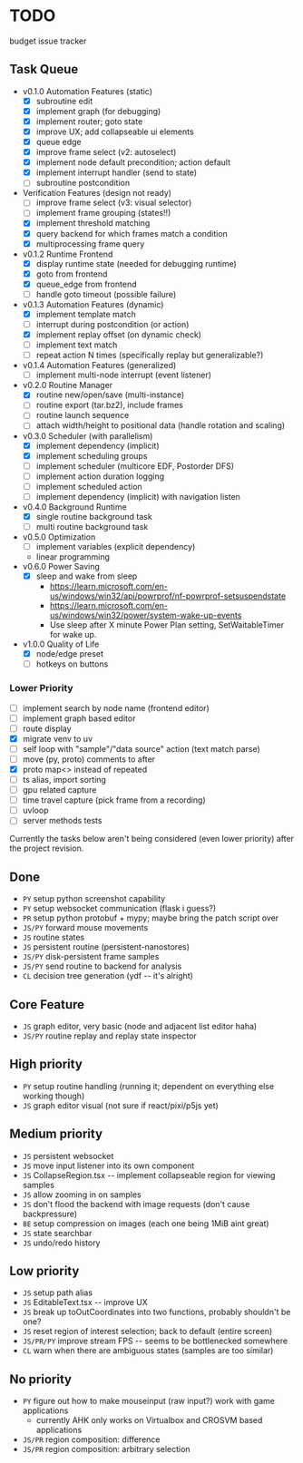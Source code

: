 # TODO

budget issue tracker

## Task Queue

- v0.1.0 Automation Features (static)
  - [x] subroutine edit
  - [x] implement graph (for debugging)
  - [x] implement router; goto state
  - [x] improve UX; add collapseable ui elements
  - [x] queue edge
  - [x] improve frame select (v2: autoselect)
  - [x] implement node default precondition; action default
  - [x] implement interrupt handler (send to state)
  - [ ] subroutine postcondition
- Verification Features (design not ready)
  - [ ] improve frame select (v3: visual selector)
  - [ ] implement frame grouping (states!!)
  - [x] implement threshold matching
  - [x] query backend for which frames match a condition
  - [x] multiprocessing frame query
- v0.1.2 Runtime Frontend
  - [x] display runtime state (needed for debugging runtime)
  - [x] goto from frontend
  - [x] queue_edge from frontend
  - [ ] handle goto timeout (possible failure)
- v0.1.3 Automation Features (dynamic)
  - [x] implement template match
  - [ ] interrupt during postcondition (or action)
  - [x] implement replay offset (on dynamic check)
  - [ ] implement text match
  - [ ] repeat action N times (specifically replay but generalizable?)
- v0.1.4 Automation Features (generalized)
  - [ ] implement multi-node interrupt (event listener)
- v0.2.0 Routine Manager
  - [x] routine new/open/save (multi-instance)
  - [ ] routine export (tar.bz2), include frames
  - [ ] routine launch sequence
  - [ ] attach width/height to positional data (handle rotation and scaling)
- v0.3.0 Scheduler (with parallelism)
  - [x] implement dependency (implicit)
  - [x] implement scheduling groups
  - [ ] implement scheduler (multicore EDF, Postorder DFS)
  - [ ] implement action duration logging
  - [ ] implement scheduled action
  - [ ] implement dependency (implicit) with navigation listen
- v0.4.0 Background Runtime
  - [x] single routine background task
  - [ ] multi routine background task
- v0.5.0 Optimization
  - [ ] implement variables (explicit dependency)
  - linear programming
- v0.6.0 Power Saving
  - [x] sleep and wake from sleep
    - https://learn.microsoft.com/en-us/windows/win32/api/powrprof/nf-powrprof-setsuspendstate
    - https://learn.microsoft.com/en-us/windows/win32/power/system-wake-up-events
    - Use sleep after X minute Power Plan setting, SetWaitableTimer for wake up.
- v1.0.0 Quality of Life
  - [x] node/edge preset
  - [ ] hotkeys on buttons

### Lower Priority

- [ ] implement search by node name (frontend editor)
- [ ] implement graph based editor
- [ ] route display
- [x] migrate venv to uv
- [ ] self loop with "sample"/"data source" action (text match parse)
- [ ] move (py, proto) comments to after
- [x] proto map<> instead of repeated
- [ ] ts alias, import sorting
- [ ] gpu related capture
- [ ] time travel capture (pick frame from a recording)
- [ ] uvloop
- [ ] server methods tests

Currently the tasks below aren't being considered (even lower priority) after
the project revision.

## Done

- `PY` setup python screenshot capability
- `PY` setup websocket communication (flask i guess?)
- `PR` setup python protobuf + mypy; maybe bring the patch script over
- `JS/PY` forward mouse movements
- `JS` routine states
- `JS` persistent routine (persistent-nanostores)
- `JS/PY` disk-persistent frame samples
- `JS/PY` send routine to backend for analysis
- `CL` decision tree generation (ydf -- it's alright)

## Core Feature

- `JS` graph editor, very basic (node and adjacent list editor haha)
- `JS/PY` routine replay and replay state inspector

## High priority

- `PY` setup routine handling (running it; dependent on everything else working though)
- `JS` graph editor visual (not sure if react/pixi/p5js yet)

## Medium priority

- `JS` persistent websocket
- `JS` move input listener into its own component
- `JS` CollapseRegion.tsx -- implement collapseable region for viewing samples
- `JS` allow zooming in on samples
- `JS` don't flood the backend with image requests (don't cause backpressure)
- `BE` setup compression on images (each one being 1MiB aint great)
- `JS` state searchbar
- `JS` undo/redo history

## Low priority

- `JS` setup path alias
- `JS` EditableText.tsx -- improve UX
- `JS` break up toOutCoordinates into two functions, probably shouldn't be one?
- `JS` reset region of interest selection; back to default (entire screen)
- `JS/PR/PY` improve stream FPS -- seems to be bottlenecked somewhere
- `CL` warn when there are ambiguous states (samples are too similar)

## No priority

- `PY` figure out how to make mouseinput (raw input?) work with game applications
  - currently AHK only works on Virtualbox and CROSVM based applications
- `JS/PR` region composition: difference
- `JS/PR` region composition: arbitrary selection
